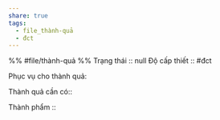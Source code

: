 ```yaml
---
share: true
tags:
  - file_thành-quả
  - đct
---
```


%%
#file/thành-quả
%%
Trạng thái :: null
Độ cấp thiết :: #đct

Phục vụ cho thành quả:

Thành quả cần có:: 

Thành phẩm ::